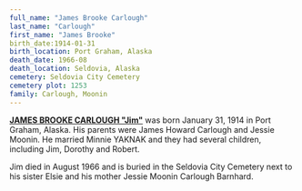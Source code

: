 ```yaml
---
full_name: "James Brooke Carlough"
last_name: "Carlough"
first_name: "James Brooke"
birth_date:1914-01-31
birth_location: Port Graham, Alaska
death_date: 1966-08
death_location: Seldovia, Alaska
cemetery: Seldovia City Cemetery
cemetery plot: 1253
family: Carlough, Moonin
---
```


[**JAMES BROOKE CARLOUGH "Jim"**](../_families/Carlough_Family.md) was born January 31, 1914 in Port Graham, Alaska. His parents were James Howard Carlough and Jessie Moonin. He married Minnie YAKNAK and they had several children, including Jim, Dorothy and Robert. 

Jim died in August 1966 and is buried in the Seldovia City Cemetery next to his sister Elsie and his mother Jessie Moonin Carlough Barnhard.

